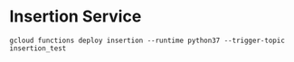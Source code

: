 # Insertion Service

```gcloud functions deploy insertion --runtime python37 --trigger-topic insertion_test```
